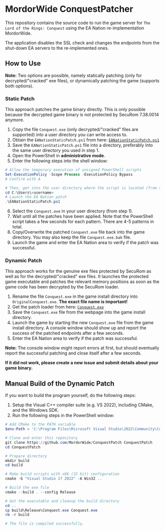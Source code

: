 # MordorWide ConquestPatcher

This repository contains the source code to run the game server for `The Lord of the Rings: Conquest` using the EA Nation re-implementation MordorWide.

The application disables the SSL check and changes the endpoints from the shut-down EA servers to the re-implemented ones.

## How to Use

**Note:** Two options are possible, namely statically patching (only for decrypted/"cracked" exe files), or dynamically patching the game (supports both options).

### Static Patch
This approach patches the game binary directly. This is only possible because the decrypted game binary is not protected by SecuRom 7.38.0014 anymore.

1. Copy the file `Conquest.exe` (only decrypted/"cracked" files are supported) into a user directory you can write access to.
2. Obtain the `EANationStaticPatch.ps1` from here: [`EANationStaticPatch.ps1`](https://github.com/MordorWide/ConquestPatch/releases/latest)
3. Save the `EANationStaticPatch.ps1` file into a directory, preferably into the same user directory you used in step 1.
4. Open the PowerShell in **administrative mode**.
5. Enter the following steps into the shell window:
```powershell
# Allow the temporary execution of unsigned PowerShell scripts
Set-ExecutionPolicy -Scope Process -ExecutionPolicy Bypass
# Confirm with A

# Then, get into the user directory where the script is located (from step 3)
cd C:\Users\<username>
# Launch the EA Nation patch
.\EANationStaticPatch.ps1
```
6. Select the `Conquest.exe` in your user directory (from step 1).
7. Wait until all the patches have been applied. Note that the PowerShell script takes a few seconds for each pattern. There are 4-5 patterns in total.
8. Copy/Overwrite the patched `Conquest.exe` file back into the game directory. You may also keep the file `Conquest.exe.bak` file.
9. Launch the game and enter the EA Nation area to verify if the patch was successful.

### Dynamic Patch
This approach works for the genuine exe files protected by SecuRom as well as for the decrypted/"cracked" exe files.
It launches the protected game executable and patches the relevant memory positions as soon as the game code has been decrypted by the SecuRom loader.

1. Rename the file `Conquest.exe` in the game install directory into `OriginalConquest.exe`. **The exact file name is important!**
2. Get the patch loader from here: [`Conquest.exe`](https://github.com/MordorWide/ConquestPatch/releases/latest)
3. Save the `Conquest.exe` file from the webpage into the game install directory.
4. Launch the game by starting the new `Conquest.exe` file from the game install directory. A console window should show up and report the success of the patched endpoints after a few seconds.
5. Enter the EA Nation area to verify if the patch was successful.

**Note:** The console window might report errors at first, but should eventually report the successful patching and close itself after a few seconds.

**If it did not work, please create a new issue and submit details about your game binary.**


## Manual Build of the Dynamic Patch
If you want to build the program yourself, do the following steps:
1. Setup the Visual C++ compiler suite (e.g. VS 2022), including CMake, and the Windows SDK.
2. Run the following steps in the PowerShell window:
```powershell
# Add CMake to the PATH variable
$env:Path = 'C:\Program Files\Microsoft Visual Studio\2022\Community\Common7\IDE\CommonExtensions\Microsoft\CMake\CMake\bin;' + $env:Path

# Clone and enter this repository
git clone https://github.com/MordorWide/ConquestPatch ConquestPatch
cd ConquestPatch

# Prepare directory
mkdir build
cd build

# Make build scripts with x86 (32 bit) configuration
cmake -G "Visual Studio 17 2022" -A Win32 ..

# Build the exe file
cmake --build . --config Release

# Get the executable and cleanup the build directory
cd ..
cp build\Release\Conquest.exe Conquest.exe
rm -r build

# The file is compiled successfully.
```
